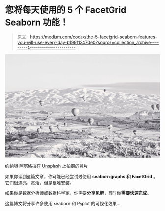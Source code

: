 # 您将每天使用的 5 个 FacetGrid Seaborn 功能！

> 原文：<https://medium.com/codex/the-5-facetgrid-seaborn-features-you-will-use-every-day-b199f13470e0?source=collection_archive---------4----------------------->

![](img/a825d8432706c463d50049a184bf33db.png)

约纳坦·阿努格拉在 [Unsplash](https://unsplash.com?utm_source=medium&utm_medium=referral) 上拍摄的照片

如果你读到这篇文章，你可能已经尝试过使用 **seaborn graphs 和 FacetGrid** 。它们很漂亮，灵活，但是很难安装。

如果你是数据分析师或数据科学家，你需要**分享见解**，有时你**需要快速完成**。

这篇博文将分享许多使用 seaborn 和 Pyplot 的可视化效果…